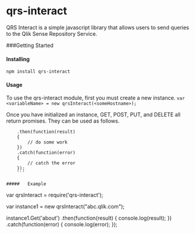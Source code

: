 # qrs-interact
QRS Interact is a simple javascript library that allows users to send queries to the Qlik Sense Repository Service.

###Getting Started

####   Installing
```npm install qrs-interact```


####   Usage
To use the qrs-interact module, first you must create a new instance.
```var <variableName> = new qrsInteract(<someHostname>);```

Once you have initialized an instance, GET, POST, PUT, and DELETE all return promises. They can be used as follows.
```<instanceName>.Get(<somePath>)
    .then(function(result)
    {
        // do some work
    })
    .catch(function(error)
    {
        // catch the error
    });
    ```

#####   Example
```
var qrsInteract = require('qrs-interact');

var instance1 = new qrsInteract("abc.qlik.com");

instance1.Get('about')
    .then(function(result)
    {
        console.log(result);
    })
    .catch(function(error)
    {
        console.log(error);
    });
```